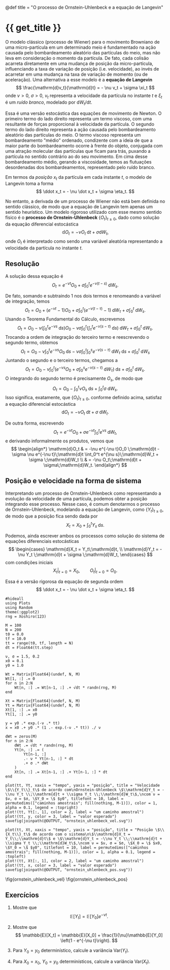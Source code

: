 @def title = "O processo de Ornstein-Uhlenbeck e a equação de Langevin"

# {{ get_title }}

O modelo clássico (processo de Wiener) para o movimento Browniano de uma micro-partícula em um determinado meio é fundamentado na ação causada pelo bombardeamento aleatório das partículas do meio, mas não leva em consideração o momento da partícula. De fato, cada colisão acarreta diretamente em uma mudança de posição da micro-partícula, influenciando a taxa de variação de posição (i.e. velocidade), ao invés de acarretar em uma mudança na taxa de variação de momento (ou de aceleração). Uma alternativa a esse modelo é a **equação de Langevin**
$$
\frac{\mathrm{d}v_t}{\mathrm{d}t} = - \nu v_t + \sigma \xi_t
$$
onde $\nu > 0$, $\sigma > 0$, $v_t$ representa a velocidade da partícula no instante $t$ e $\xi_t$ é um *ruído branco*, modelado por $\mathrm{d}W_t/\mathrm{d}t$.

Essa é uma versão estocástica das equações de movimento de Newton. O primeiro termo do lado direito representa um termo viscoso, com uma resultante de forças proporcional à velocidade da partícula. O segundo termo do lado direito representa a ação causada pelo bombardeamento aleatório das partículas do meio. O termo viscoso representa um bombardeamento "médio" ordenado, condizente com a ideia de que a maior parte do bombardeamento ocorre à frente do objeto, conjugada com uma atração molecular das partículas que ficam para trás, puxando a partícula no sentido contrário ao do seu movimento. Em cima desse bombardeamento médio, gerando a viscosidade, temos as flutuações desordenadas dos bombardeamentos, representado pelo ruído branco.

Em termos da *posição* $x_t$ da partícula em cada instante $t$, o modelo de Langevin toma a forma
$$
\ddot x_t = - \nu \dot x_t + \sigma \eta_t.
$$

No entanto, a derivada de um processo de Wiener não está bem definida no sentido clássico, de modo que a equação de Langevin tem apenas um sentido heurístico. Um modelo rigoroso utilizado com esse mesmo sentido físico é o **processo de Ornstein-Uhlenbeck** $\{O_t\}_{t \geq 0}$, dado como solução da equação diferencial estocástica
$$
\mathbb{d}O_t = - \nu O_t\;\mathrm{d}t + \sigma \mathrm{d}W_t,
$$
onde $O_t$ é interpretado como sendo uma variável aleatória representando a velocidade da partícula no instante $t$.

## Resolução

A solução dessa equação é
$$
O_t = e^{-\nu t}O_0 + \sigma \int_0^t e^{-\nu(t - s)}\;\mathrm{d}W_s.
$$

De fato, somando e subtraindo $1$ nos dois termos e renomeando a variável de integração, temos
$$
O_t = O_0 + \left(e^{-\nu t} - 1\right)O_0 + \sigma \int_0^t \left(e^{-\nu(t - \tau)} - 1\right)\;\mathrm{d}W_\tau + \sigma\int_0^t \;\mathrm{d}W_s.
$$
Usando o Teorema Fundamental do Cálculo, escrevemos
$$
O_t = O_0 - \nu\left(\int_0^t e^{-\nu s}\;\mathrm{d}s\right)O_0 - \nu \sigma \int_0^t \left(\int_{\tau}^t e^{-\nu(s - \tau)}\;\mathrm{d}s\right)\;\mathrm{d}W_\tau + \sigma\int_0^t \;\mathrm{d}W_s.
$$
Trocando a ordem de integração do terceiro termo e reescrevendo o segundo termo, obtemos
$$
O_t = O_0 - \nu\int_0^t e^{-\nu s}O_0\;\mathrm{d}s - \nu \sigma \int_0^t \int_0^s e^{-\nu(s - \tau)}\;\mathrm{d}W_\tau\;\mathrm{d}s + \sigma\int_0^t \;\mathrm{d}W_s
$$
Juntando o segundo e o terceiro termos, chegamos a
$$
O_t = O_0 - \nu\int_0^t \left(e^{-\nu s}O_0 + \sigma \int_0^s e^{-\nu(s - \tau)}\;\mathrm{d}W_\tau\right)\;\mathrm{d}s + \sigma\int_0^t \;\mathrm{d}W_s.
$$
O integrando do segundo termo é precisamente $O_s$, de modo que
$$
O_t = O_0 - \int_0^t \nu O_s\;\mathrm{d}s + \int_0^t \sigma\;\mathrm{d}W_s.
$$
Isso significa, exatamente, que $\{O_t\}_{t \geq 0}$, conforme definido acima, satisfaz a equação diferencial estocástica
$$
\mathrm{d}O_t = -\nu O_t\;\mathrm{d}t + \sigma\;\mathrm{d}W_t.
$$

De outra forma, escrevendo
$$
O_t = e^{-\nu t}O_0 + \sigma e^{-\nu t}\int_0^t e^{\nu s}\;\mathrm{d}W_t,
$$
e derivando informalmente os produtos, vemos que
$$
\begin{align*}
\mathrm{d}O_t & = -\nu e^{-\nu t}O_0 \;\mathrm{d}t - \sigma \nu e^{-\nu t}\;\mathrm{d}t \int_0^t e^{\nu s}\;\mathrm{d}W_t + \sigma \;\mathrm{d}W_t \\
& = -\nu O_t\;\mathrm{d}t + \sigma\;\mathrm{d}W_t.
\end{align*}
$$

## Posição e velocidade na forma de sistema

Interpretando um processo de Ornstein-Uhlenbeck como representando a evolução da velocidade de uma partícula, podemos obter a posição integrando esse processo. Nesse caso, é comum denotarmos o processo de Ornstein-Uhlenbeck, modelando a equação de Langevin, como $\{Y_t\}_{t \geq 0}$, de modo que a posição fica sendo dada por
$$
X_t = X_0 + \int_0^t Y_s \;\mathrm{d}s.
$$

Podemos, ainda escrever ambos os processos como solução do sistema de equações diferenciais estocásticas
$$
\begin{cases}
\mathrm{d}X_t = Y_t\;\mathrm{d}t, \\
\mathrm{d}Y_t = - \nu Y_t \;\mathrm{d}t + \sigma \;\mathrm{d}W_t,
\end{cases}
$$
com condições iniciais
$$
\left. X_t \right|_{t = 0} = X_0, \qquad \left. O_t \right|_{t = 0} = O_0.
$$

Essa é a versão rigorosa da equação de segunda ordem
$$
\ddot x_t = - \nu \dot x_t + \sigma \eta_t.
$$

```julia:ornstein_uhlenbeck
#hideall
using Plots
using Random
theme(:ggplot2)
rng = Xoshiro(123)

M = 100
N = 200
t0 = 0.0
tf = 10.0
tt = range(t0, tf, length = N)
dt = Float64(tt.step)

ν, σ = 1.5, 0.2
x0 = 0.1
y0 = 1.0

Wt = Matrix{Float64}(undef, N, M)
Wt[1, :] .= 0
for n in 2:N
    Wt[n, :] .= Wt[n-1, :] .+ √dt * randn(rng, M)
end

Xt = Matrix{Float64}(undef, N, M)
Yt = Matrix{Float64}(undef, N, M)
Xt[1, :] .= x0
Yt[1, :] .= y0

y = y0 .* exp.(-ν .* tt)
x = x0 .+ y0 .* (1 .- exp.(-ν .* tt)) ./ ν

dWt = zeros(M)
for n in 2:N
    dWt .= √dt * randn(rng, M)
    Yt[n, :] .= (
        Yt[n-1, :]
        .- ν * Yt[n-1, :] * dt
        .+ σ .* dWt
    )
    Xt[n, :] .= Xt[n-1, :] .+ Yt[n-1, :] * dt
end

plot(tt, Yt, xaxis = "tempo", yaxis = "posição", title = "Velocidade \$\\{Y_t\\}_t\$ de acordo com\nOrnstein-Uhlenbeck \$\\mathrm{d}Y_t = -\\nu Y_t \\;\\mathrm{d}t + \\sigma Y_t \\;\\mathrm{d}W_t\$,\ncom ν = $ν, σ = $σ, \$Y_0 = \$ $y0", titlefont = 10, label = permutedims(["caminhos amostrais"; fill(nothing, M-1)]), color = 1, alpha = 0.1, legend = :topright)
plot!(tt, Yt[:, 1], color = 2, label = "um caminho amostral")
plot!(tt, y, color = 3, label = "valor esperado")
savefig(joinpath(@OUTPUT, "ornstein_uhlenbeck_vel.svg"))

plot(tt, Xt, xaxis = "tempo", yaxis = "posição", title = "Posição \$\\{X_t\\}_t\$ de acordo com o sistema\n\$\\mathrm{d}X_t = Y_t\\;\\mathrm{d}t\$ e \$\\mathrm{d}Y_t = -\\nu Y_t \\;\\mathrm{d}t + \\sigma Y_t \\;\\mathrm{d}W_t\$,\ncom ν = $ν, σ = $σ, \$X_0 = \$ $x0, \$Y_0 = \$ $y0", titlefont = 10, label = permutedims(["caminhos amostrais"; fill(nothing, M-1)]), color = 1, alpha = 0.1, legend = :topleft)
plot!(tt, Xt[:, 1], color = 2, label = "um caminho amostral")
plot!(tt, x, color = 3, label = "valor esperado")
savefig(joinpath(@OUTPUT, "ornstein_uhlenbeck_pos.svg"))
```
\fig{ornstein_uhlenbeck_vel}
\fig{ornstein_uhlenbeck_pos}

## Exercícios

1. Mostre que
$$
\mathbb{E}[Y_t] = \mathbb{E}[Y_0] e^{-\nu t}.
$$

2. Mostre que
$$
\mathbb{E}[X_t] = \mathbb{E}[X_0]  + \frac{1}{\nu}\mathbb{E}[Y_0] \left(1 - e^{-\nu t}\right).
$$

3. Para $Y_0 = y_0$ determinístico, calcule a variância $\mathrm{Var}(Y_t)$.

4. Para $X_0 = x_0$, $Y_0 = y_0$ determinísticos, calcule a variância $\mathrm{Var}(X_t)$.
